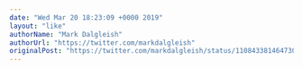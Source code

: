 ```yaml
---
date: "Wed Mar 20 18:23:09 +0000 2019"
layout: "like"
authorName: "Mark Dalgleish"
authorUrl: "https://twitter.com/markdalgleish"
originalPost: "https://twitter.com/markdalgleish/status/1108433814647300097"
---
```


